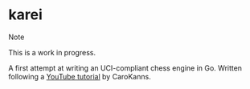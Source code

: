 # karei

> [!NOTE]
> This is a work in progress.

A first attempt at writing an UCI-compliant chess engine in Go.
Written following a [YouTube tutorial](https://www.youtube.com/playlist?list=PLftcy-r3mehgu4gikLTFoI1CXh2bHm3rf) by CaroKanns.
